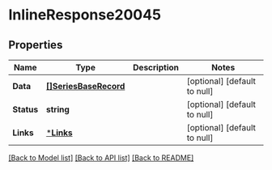 # InlineResponse20045

## Properties
Name | Type | Description | Notes
------------ | ------------- | ------------- | -------------
**Data** | [**[]SeriesBaseRecord**](SeriesBaseRecord.md) |  | [optional] [default to null]
**Status** | **string** |  | [optional] [default to null]
**Links** | [***Links**](Links.md) |  | [optional] [default to null]

[[Back to Model list]](../README.md#documentation-for-models) [[Back to API list]](../README.md#documentation-for-api-endpoints) [[Back to README]](../README.md)

